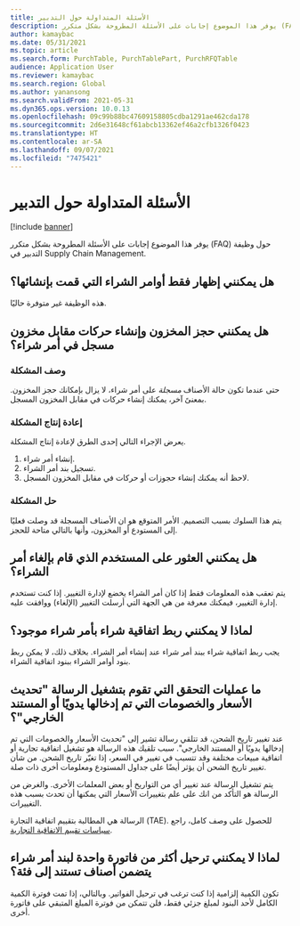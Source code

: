 ```yaml
---
title: الأسئلة المتداولة حول التدبير
description: يوفر هذا الموضوع إجابات على الأسئلة المطروحة بشكل متكرر (FAQ) حول وظيفة التدبير في Supply Chain Management
author: kamaybac
ms.date: 05/31/2021
ms.topic: article
ms.search.form: PurchTable, PurchTablePart, PurchRFQTable
audience: Application User
ms.reviewer: kamaybac
ms.search.region: Global
ms.author: yanansong
ms.search.validFrom: 2021-05-31
ms.dyn365.ops.version: 10.0.13
ms.openlocfilehash: 09c99b88bc47609158805cdba1291ae462cda178
ms.sourcegitcommit: 2d6e31648cf61abcb13362ef46a2cfb1326f0423
ms.translationtype: HT
ms.contentlocale: ar-SA
ms.lasthandoff: 09/07/2021
ms.locfileid: "7475421"
---
```

# <a name="procurement-faq"></a>الأسئلة المتداولة حول التدبير

[!include [banner](../includes/banner.md)]

يوفر هذا الموضوع إجابات على الأسئلة المطروحة بشكل متكرر (FAQ) حول وظيفة التدبير في Supply Chain Management.

## <a name="can-i-show-only-purchase-orders-that-i-created"></a>هل يمكنني إظهار فقط أوامر الشراء التي قمت بإنشائها؟

هذه الوظيفة غير متوفرة حاليًا.

## <a name="can-i-reserve-inventory-and-create-transactions-against-registered-inventory-on-a-purchase-order"></a>هل يمكنني حجز المخزون وإنشاء حركات مقابل مخزون مسجل في أمر شراء؟

### <a name="issue-description"></a>وصف المشكلة

حتى عندما تكون حالة الأصناف *مسجلة* على أمر شراء، لا يزال بإمكانك حجز المخزون. بمعنىً آخر، يمكنك إنشاء حركات في مقابل المخزون المسجل.

### <a name="reproduce-the-issue"></a>إعادة إنتاج المشكلة

يعرض الإجراء التالي إحدى الطرق لإعادة إنتاج المشكلة.

1. إنشاء أمر شراء.
2. تسجيل بند أمر الشراء.
3. لاحظ أنه يمكنك إنشاء حجوزات أو حركات في مقابل المخزون المسجل.

### <a name="issue-resolution"></a>حل المشكلة

يتم هذا السلوك بسبب التصميم. الأمر المتوقع هو ان الأصناف المسجلة قد وصلت فعليًا إلى المستودع أو المخزون، وأنها بالتالي متاحة للحجز.

## <a name="can-i-find-the-user-who-canceled-a-purchase-order"></a>هل يمكنني العثور على المستخدم الذي قام بإلغاء أمر الشراء؟

يتم تعقب هذه المعلومات فقط إذا كان أمر الشراء يخضع لإدارة التغيير. إذا كنت تستخدم إدارة التغيير، فيمكنك معرفة من هي الجهة التي أرسلت التغيير (الإلغاء) ووافقت عليه.

## <a name="why-cant-i-link-a-purchase-agreement-to-an-existing-purchase-order"></a>لماذا لا يمكنني ربط اتفاقية شراء بأمر شراء موجود؟

يجب ربط اتفاقية شراء ببند أمر شراء عند إنشاء أمر الشراء. بخلاف ذلك، لا يمكن ربط بنود أوامر الشراء ببنود اتفاقية الشراء.

## <a name="what-check-triggers-the-update-prices-and-discounts-entered-manually-or-external-document-message"></a>ما عمليات التحقق التي تقوم بتشغيل الرسالة "تحديث الأسعار والخصومات التي تم إدخالها يدويًا أو المستند الخارجي"؟

عند تغيير تاريخ الشحن، قد تتلقي رسالة تشير إلى "تحديث الأسعار والخصومات التي تم إدخالها يدويًا أو المستند الخارجي". سبب تلقيك هذه الرسالة هو تشغيل اتفاقية تجارية  أو اتفاقية مبيعات مختلفة وقد تتسبب في تغيير في السعر، إذا تغيّر تاريخ الشحن. من شأن تغيير تاريخ الشحن أن يؤثر أيضًا على جداول المستودع ومعلومات أخرى ذات صلة.

يتم تشغيل الرسالة عند تغيير أي من التواريخ أو بعض المعلمات الأخرى. والغرض من الرسالة هو التأكد من انك على علم بتغييرات الأسعار التي يمكنها أن تحدث بسبب هذه التغييرات.

الرسالة هي المطالبة بتقييم اتفاقية التجارة (TAE). للحصول على وصف كامل، راجع [سياسات تقييم الاتفاقية التجارية](/dynamicsax-2012/appuser-itpro/trade-agreement-evaluation-policies-white-paper).

## <a name="why-cant-i-post-more-than-one-invoice-for-a-purchase-order-line-that-has-category-based-items"></a>لماذا لا يمكنني ترحيل أكثر من فاتورة واحدة لبند أمر شراء يتضمن أصناف تستند إلى فئة؟

تكون الكمية إلزامية إذا كنت ترغب في ترحيل الفواتير. وبالتالي، إذا تمت فوترة  الكمية الكامل لأحد البنود لمبلغ جزئي فقط، فلن تتمكن من فوترة المبلغ المتبقي على فاتورة أخرى.
